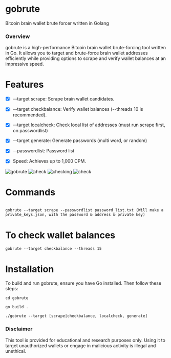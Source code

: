 # gobrute
Bitcoin brain wallet brute forcer written in Golang

### Overview
gobrute is a high-performance Bitcoin brain wallet brute-forcing tool written in Go. It allows you to target and brute-force brain wallet addresses efficiently while providing options to scrape and verify wallet balances at an impressive speed.

# Features
- [x] --target scrape: Scrape brain wallet candidates.
- [x] --target checkbalance: Verify wallet balances (--threads 10 is recommended).
- [x] --target localcheck: Check local list of addresses (must run scrape first, on passwordlist)
- [x] --target generate: Generate passwords (multi word, or random)
- [x] --passwordlist: Password list
- [x] Speed: Achieves up to 1,000 CPM.


<img src="https://imgur.com/cVonR3L.png" alt="gobrute">
<img src="https://imgur.com/9FxRqJh.png" alt="check">
<img src="https://imgur.com/3NHbfLW.png" alt="checking">
<img src="https://imgur.com/icG5jjF.png" alt="check">

# Commands
```

gobrute --target scrape --passwordlist password_list.txt (Will make a private_keys.json, with the password & address & private key)
```
# To check wallet balances
```
gobrute --target checkbalance --threads 15
```
# Installation
To build and run gobrute, ensure you have Go installed. Then follow these steps:

```
cd gobrute

go build .

./gobrute --target [scrape|checkbalance, localcheck, generate]
```

### Disclaimer
This tool is provided for educational and research purposes only. Using it to target unauthorized wallets or engage in malicious activity is illegal and unethical.
